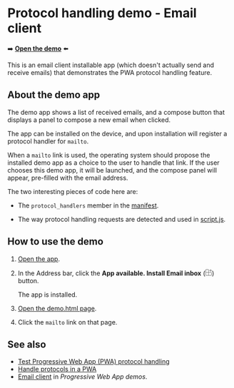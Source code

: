 # Protocol handling demo - Email client

➡️ **[Open the demo](https://microsoftedge.github.io/Demos/email-client/)** ⬅️

This is an email client installable app (which doesn't actually send and receive emails) that demonstrates the PWA protocol handling feature.


<!-- ====================================================================== -->
## About the demo app

The demo app shows a list of received emails, and a compose button that displays a panel to compose a new email when clicked.

The app can be installed on the device, and upon installation will register a protocol handler for `mailto`.

When a `mailto` link is used, the operating system should propose the installed demo app as a choice to the user to handle that link.  If the user chooses this demo app, it will be launched, and the compose panel will appear, pre-filled with the email address.

The two interesting pieces of code here are:

* The `protocol_handlers` member in the [manifest](https://github.com/MicrosoftEdge/Demos/blob/main/email-client/manifest.json).

* The way protocol handling requests are detected and used in [script.js](https://github.com/MicrosoftEdge/Demos/blob/main/email-client/script.js).


<!-- ====================================================================== -->
## How to use the demo

1. [Open the app](https://microsoftedge.github.io/Demos/email-client/).

1. In the Address bar, click the **App available. Install Email inbox** (![App available icon](./img/app-available-icon.png)) button.

   The app is installed.

1. [Open the demo.html page](https://microsoftedge.github.io/Demos/email-client/demo.html).

1. Click the `mailto` link on that page.


<!-- ====================================================================== -->
## See also

* [Test Progressive Web App (PWA) protocol handling](https://learn.microsoft.com/microsoft-edge/devtools/progressive-web-apps/protocol-handlers)
* [Handle protocols in a PWA](https://learn.microsoft.com/microsoft-edge/progressive-web-apps/how-to/handle-protocols)
* [Email client](https://learn.microsoft.com/microsoft-edge/progressive-web-apps/demo-pwas#email-client) in _Progressive Web App demos_.
